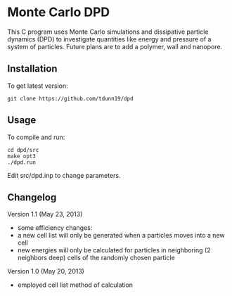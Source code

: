 Monte Carlo DPD
===============

This C program uses Monte Carlo simulations and dissipative particle dynamics (DPD) to investigate quantities like energy and pressure of a system of particles. Future plans are to add a polymer, wall and nanopore.

Installation
------------

To get latest version:

	git clone https://github.com/tdunn19/dpd

Usage
-----

To compile and run:
	
	cd dpd/src
	make opt3
	./dpd.run

Edit src/dpd.inp to change parameters.

Changelog
---------

Version 1.1 (May 23, 2013)
*	some efficiency changes:
*	a new cell list will only be generated when a particles moves into a new cell
*	new energies will only be calculated for particles in neighboring (2 neighbors deep) cells of the randomly chosen particle 

Version 1.0 (May 20, 2013)
*	employed cell list method of calculation


